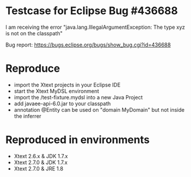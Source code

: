 Testcase for Eclipse Bug #436688
================================
I am receiving the error "java.lang.IllegalArgumentException: The type xyz is not on the classpath"

Bug report: https://bugs.eclipse.org/bugs/show_bug.cgi?id=436688

Reproduce
=========
- import the Xtext projects in your Eclipse IDE
- start the Xtext MyDSL environment
- import the /test-fixture.mydsl into a new Java Project
- add javaee-api-6.0.jar to your classpath
- annotation @Entity can be used on "domain MyDomain" but not inside the inferrer

Reproduced in environments
==========================
- Xtext 2.6.x & JDK 1.7.x
- Xtext 2.7.0 & JDK 1.7.x
- Xtext 2.7.0 & JRE 1.8